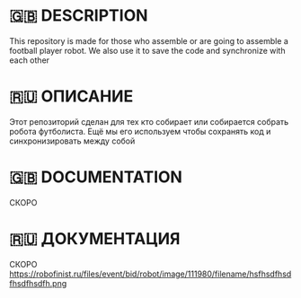 # :gb: DESCRIPTION 
This repository is made for those who assemble or are going to assemble a football player robot. 
We also use it to save the code and synchronize with each other
# :ru: ОПИСАНИЕ
Этот репозиторий сделан для тех кто собирает или собирается собрать робота футболиста. 
Ещё мы его используем чтобы сохранять код и синхронизировать между собой
# :gb: DOCUMENTATION
СКОРО
# :ru: ДОКУМЕНТАЦИЯ
СКОРО
https://robofinist.ru/files/event/bid/robot/image/111980/filename/hsfhsdfhsdfhsdfhsdfh.png